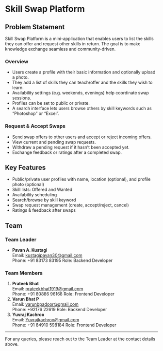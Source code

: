 # Skill Swap Platform

## Problem Statement
Skill Swap Platform is a mini-application that enables users to list the skills they can offer and request other skills in return. The goal is to make knowledge exchange seamless and community-driven.

### Overview
- Users create a profile with their basic information and optionally upload a photo.
- They add a list of skills they can teach/offer and the skills they wish to learn.
- Availability settings (e.g. weekends, evenings) help coordinate swap sessions.
- Profiles can be set to public or private.
- A search interface lets users browse others by skill keywords such as “Photoshop” or “Excel”.

### Request & Accept Swaps
- Send swap offers to other users and accept or reject incoming offers.
- View current and pending swap requests.
- Withdraw a pending request if it hasn’t been accepted yet.
- Exchange feedback or ratings after a completed swap.

## Key Features
- Public/private user profiles with name, location (optional), and profile photo (optional)
- Skill lists: Offered and Wanted
- Availability scheduling
- Search/browse by skill keyword
- Swap request management (create, accept/reject, cancel)
- Ratings & feedback after swaps

## Team
### Team Leader
- **Pavan A. Kustagi**  
  Email: kustagipavan30@gmail.com  
  Phone: +91 83173 83195
  Role: Backend Developer

### Team Members
1. **Prateek Bhat**  
   Email: prateekbhat1919@gmail.com  
   Phone: +91 80886 96168
   Role: Frontend Developer
2. **Varun Bhat P**  
   Email: varunbpadoor@gmail.com  
   Phone: +92176 22619
   Role: Backend Developer
3. **Yuvraj Kachroo**  
   Email: Yuvrajkachroo@gmail.com  
   Phone: +91 84910 598184
   Role: Frontend Developer

---
For any queries, please reach out to the Team Leader at the contact details above.
